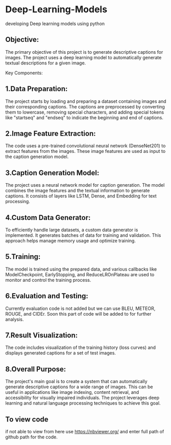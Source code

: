 # Deep-Learning-Models
developing Deep learning models using python

## Objective:
The primary objective of this project is to generate descriptive captions for images. The project uses a deep learning model to automatically generate textual descriptions for a given image.

Key Components:

## 1.Data Preparation:
The project starts by loading and preparing a dataset containing images and their corresponding captions. The captions are preprocessed by converting them to lowercase, removing special characters, and adding special tokens like "startseq" and "endseq" to indicate the beginning and end of captions.

## 2.Image Feature Extraction:
The code uses a pre-trained convolutional neural network (DenseNet201) to extract features from the images. These image features are used as input to the caption generation model.

## 3.Caption Generation Model:  
The project uses a neural network model for caption generation. The model combines the image features and the textual information to generate captions. It consists of layers like LSTM, Dense, and Embedding for text processing.

## 4.Custom Data Generator:  
To efficiently handle large datasets, a custom data generator is implemented. It generates batches of data for training and validation. This approach helps manage memory usage and optimize training.

## 5.Training:  
The model is trained using the prepared data, and various callbacks like ModelCheckpoint, EarlyStopping, and ReduceLROnPlateau are used to monitor and control the training process.

## 6.Evaluation and Testing:  
Currently evaluation code is not added but we can use BLEU, METEOR, ROUGE, and CIDEr. Soon this part of code will be added to for further analysis.

## 7.Result Visualization:  
The code includes visualization of the training history (loss curves) and displays generated captions for a set of test images.

## 8.Overall Purpose: 
The project's main goal is to create a system that can automatically generate descriptive captions for a wide range of images. This can be useful in applications like image indexing, content retrieval, and accessibility for visually impaired individuals. The project leverages deep learning and natural language processing techniques to achieve this goal.

## To view code
if not able to view from here use https://nbviewer.org/ and enter full path of github path for the code.
